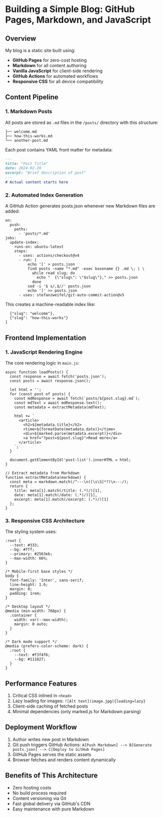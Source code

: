 <!--
	excerpt: This post explores why this blog utilizes a minimalist architecture centered on GitHub Pages for free hosting and Markdown for content creation. GitHub Actions automates the generation of a JSON index from Markdown files, enabling dynamic client-side rendering with JavaScript. Responsive CSS ensures cross-device compatibility, and performance is optimized through techniques like lazy loading and critical CSS inlining, all contributing to an efficient and maintainable static site.
-->

# Building a Simple Blog: GitHub Pages, Markdown, and JavaScript

## Overview

My blog is a static site built using:

- **GitHub Pages** for zero-cost hosting
- **Markdown** for all content authoring
- **Vanilla JavaScript** for client-side rendering
- **GitHub Actions** for automated workflows
- **Responsive CSS** for all device compatibility

## Content Pipeline

### 1. Markdown Posts

All posts are stored as `.md` files in the `/posts/` directory with this structure:

```/posts/
├── welcome.md
├── how-this-works.md
└── another-post.md
```


Each post contains YAML front matter for metadata:

```markdown
---
title: "Post Title"
date: 2024-02-20
excerpt: "Brief description of post"
---
# Actual content starts here
```

### 2. Automated Index Generation

A GitHub Action generates posts.json whenever new Markdown files are added:

```name: Update Post Index
on:
  push:
    paths:
      - 'posts/*.md'
jobs:
  update-index:
    runs-on: ubuntu-latest
    steps:
      - uses: actions/checkout@v4
      - run: |
          echo '[' > posts.json
          find posts -name "*.md" -exec basename {} .md \; | \
            while read slug; do
              echo "  {\"slug\": \"$slug\"}," >> posts.json
            done
          sed -i '$ s/,$//' posts.json
          echo ']' >> posts.json
      - uses: stefanzweifel/git-auto-commit-action@v5
```

This creates a machine-readable index like:

```[
  {"slug": "welcome"},
  {"slug": "how-this-works"}
]
```

## Frontend Implementation

### 1. JavaScript Rendering Engine

The core rendering logic in `main.js`:

```// Load and render posts list
async function loadPosts() {
  const response = await fetch('posts.json');
  const posts = await response.json();
  
  let html = '';
  for (const post of posts) {
    const mdResponse = await fetch(`posts/${post.slug}.md`);
    const mdText = await mdResponse.text();
    const metadata = extractMetadata(mdText);
    
    html += `
      <article>
        <h2>${metadata.title}</h2>
        <time>${formatDate(metadata.date)}</time>
        <div>${marked.parse(metadata.excerpt)}</div>
        <a href="?post=${post.slug}">Read more</a>
      </article>
    `;
  }
  
  document.getElementById('post-list').innerHTML = html;
}

// Extract metadata from Markdown
function extractMetadata(markdown) {
  const meta = markdown.match(/^---\n([\s\S]*?)\n---/);
  return {
    title: meta[1].match(/title: (.*)/)[1],
    date: meta[1].match(/date: (.*)/)[1],
    excerpt: meta[1].match(/excerpt: (.*)/)[1]
  };
}
```

### 3. Responsive CSS Architecture

The styling system uses:

```/* Variables for theming */
:root {
  --text: #333;
  --bg: #fff;
  --primary: #2563eb;
  --max-width: 66%;
}

/* Mobile-first base styles */
body {
  font-family: 'Inter', sans-serif;
  line-height: 1.6;
  margin: 0;
  padding: 1rem;
}

/* Desktop layout */
@media (min-width: 768px) {
  .container {
    width: var(--max-width);
    margin: 0 auto;
  }
}

/* Dark mode support */
@media (prefers-color-scheme: dark) {
  :root {
    --text: #f3f4f6;
    --bg: #111827;
  }
}
```

## Performance Features

  1. Critical CSS inlined in `<head>`
  2. Lazy loading for images: `![Alt text](image.jpg){loading=lazy}`
  3. Client-side caching of fetched posts
  4. Minimal dependencies (only marked.js for Markdown parsing)
  
## Deployment Workflow

  1. Author writes new post in Markdown
  2. Git push triggers GitHub Actions: `A[Push Markdown] --> B[Generate posts.json] --> C[Deploy to GitHub Pages]`
  3. GitHub Pages serves the static assets
  4. Browser fetches and renders content dynamically

## Benefits of This Architecture

  - Zero hosting costs
  - No build process required
  - Content versioning via Git
  - Fast global delivery via GitHub's CDN
  - Easy maintenance with pure Markdown

